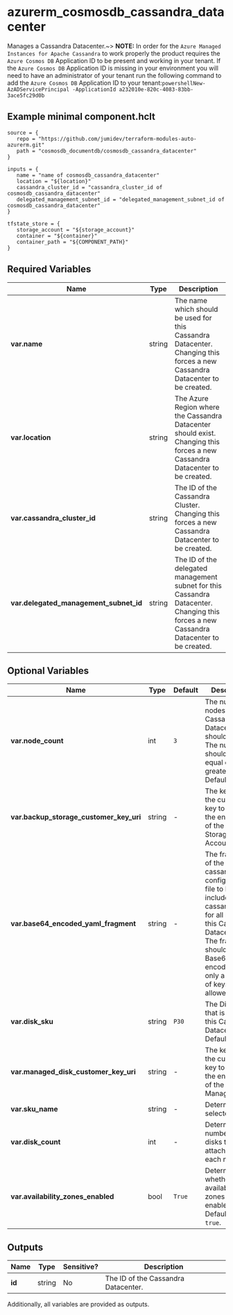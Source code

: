 # azurerm_cosmosdb_cassandra_datacenter

Manages a Cassandra Datacenter.~> **NOTE:** In order for the `Azure Managed Instances for Apache Cassandra` to work properly the product requires the `Azure Cosmos DB` Application ID to be present and working in your tenant. If the `Azure Cosmos DB` Application ID is missing in your environment you will need to have an administrator of your tenant run the following command to add the `Azure Cosmos DB` Application ID to your tenant:```powershellNew-AzADServicePrincipal -ApplicationId a232010e-820c-4083-83bb-3ace5fc29d0b```

## Example minimal component.hclt

```hcl
source = {
   repo = "https://github.com/jumidev/terraform-modules-auto-azurerm.git" 
   path = "cosmosdb_documentdb/cosmosdb_cassandra_datacenter" 
}

inputs = {
   name = "name of cosmosdb_cassandra_datacenter" 
   location = "${location}" 
   cassandra_cluster_id = "cassandra_cluster_id of cosmosdb_cassandra_datacenter" 
   delegated_management_subnet_id = "delegated_management_subnet_id of cosmosdb_cassandra_datacenter" 
}

tfstate_store = {
   storage_account = "${storage_account}" 
   container = "${container}" 
   container_path = "${COMPONENT_PATH}" 
}

```

## Required Variables

| Name | Type |  Description |
| ---- | --------- |  ----------- |
| **var.name** | string |  The name which should be used for this Cassandra Datacenter. Changing this forces a new Cassandra Datacenter to be created. | 
| **var.location** | string |  The Azure Region where the Cassandra Datacenter should exist. Changing this forces a new Cassandra Datacenter to be created. | 
| **var.cassandra_cluster_id** | string |  The ID of the Cassandra Cluster. Changing this forces a new Cassandra Datacenter to be created. | 
| **var.delegated_management_subnet_id** | string |  The ID of the delegated management subnet for this Cassandra Datacenter. Changing this forces a new Cassandra Datacenter to be created. | 

## Optional Variables

| Name | Type |  Default  |  Description |
| ---- | --------- |  ----------- | ----------- |
| **var.node_count** | int |  `3`  |  The number of nodes the Cassandra Datacenter should have. The number should be equal or greater than `3`. Defaults to `3`. | 
| **var.backup_storage_customer_key_uri** | string |  -  |  The key URI of the customer key to use for the encryption of the backup Storage Account. | 
| **var.base64_encoded_yaml_fragment** | string |  -  |  The fragment of the cassandra.yaml configuration file to be included in the cassandra.yaml for all nodes in this Cassandra Datacenter. The fragment should be Base64 encoded and only a subset of keys is allowed. | 
| **var.disk_sku** | string |  `P30`  |  The Disk SKU that is used for this Cassandra Datacenter. Defaults to `P30`. | 
| **var.managed_disk_customer_key_uri** | string |  -  |  The key URI of the customer key to use for the encryption of the Managed Disk. | 
| **var.sku_name** | string |  -  |  Determines the selected sku. | 
| **var.disk_count** | int |  -  |  Determines the number of p30 disks that are attached to each node. | 
| **var.availability_zones_enabled** | bool |  `True`  |  Determines whether availability zones are enabled. Defaults to `true`. | 



## Outputs

| Name | Type | Sensitive? | Description |
| ---- | ---- | --------- | --------- |
| **id** | string | No  | The ID of the Cassandra Datacenter. | 

Additionally, all variables are provided as outputs.
